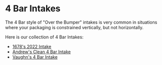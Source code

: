 # 4 Bar Intakes

The 4 Bar style of "Over the Bumper" intakes is very common in situations where your packaging is constrained vertically, but not horizontally.

Here is our collection of 4 Bar Intakes:

- [1678's 2022 Intake](examples/1678.md)
- [Andrew's Clean 4 Bar Intake](examples/clean.md)
- [Vaughn's 4 Bar Intake](examples/vaughn4bar.md)